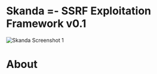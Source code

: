 Skanda =- SSRF Exploitation Framework v0.1
==========================================
![Skanda Screenshot 1](https://raw.github.com/jayeshchauhan/SKANDA/master/Skanda.JPG)

About
=====

